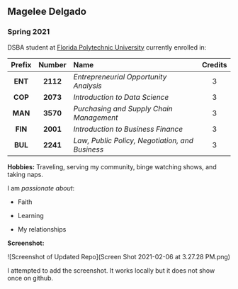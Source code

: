 ## Magelee Delgado

### Spring 2021 

DSBA student at [Florida Polytechnic University](https://www.floridapoly.edu) currently enrolled in: 

| Prefix | Number | Name | Credits |
| :------:| :------:| :----|:--------:|
| **ENT** | **2112** | _Entrepreneurial Opportunity Analysis_ | 3 |
| **COP** | **2073** | _Introduction to Data Science_ | 3 |
| **MAN** | **3570** | _Purchasing and Supply Chain Management_ | 3 |
| **FIN** | **2001** | _Introduction to Business Finance_ | 3 |
| **BUL** | **2241** | _Law, Public Policy, Negotiation, and Business_ | 3 |


**Hobbies:** Traveling, serving my community, binge watching shows, and taking naps.

I am _passionate about_: 

- Faith

- Learning

- My relationships

**Screenshot:**

![Screenshot of Updated Repo](Screen Shot 2021-02-06 at 3.27.28 PM.png)

I attempted to add the screenshot. It works locally but it does not show once on github. 
